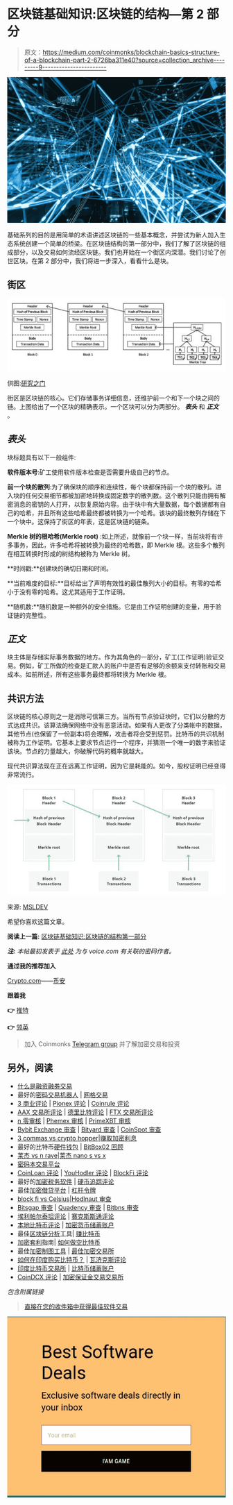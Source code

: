 # 区块链基础知识:区块链的结构—第 2 部分

> 原文：<https://medium.com/coinmonks/blockchain-basics-structure-of-a-blockchain-part-2-6726ba311e40?source=collection_archive---------9----------------------->

![](img/b2e1872b610e1489863213926063a78e.png)

基础系列的目的是用简单的术语讲述区块链的一些基本概念，并尝试为新人加入生态系统创建一个简单的桥梁。在区块链结构的第一部分中，我们了解了区块链的组成部分，以及交易如何流经区块链。我们也开始在一个街区内深潜。我们讨论了创世区块。在第 2 部分中，我们将进一步深入，看看什么是块。

## **街区**

![](img/bdf509bd76e5c5b27599a16f75aff04c.png)

供图:[研究之门](https://researchgate.net/figure/The-structure-of-a-Blockchain-A-block-is-composed-of-a-header-and-a-body-where-a-header_fig1_337306138)

街区是区块链的核心。它们存储事务详细信息，还维护前一个和下一个块之间的链。上图给出了一个区块的精确表示。一个区块可以分为两部分。 ***表头*** 和 ***正文*** 。

## ***表头***

块标题具有以下一般组件:

**软件版本号**:矿工使用软件版本检查是否需要升级自己的节点。

**前一个块的散列**:为了确保块的顺序和连续性，每个块都保持前一个块的散列。进入块的任何交易细节都被加密地转换成固定数字的散列数。这个散列只能由拥有解密消息的密钥的人打开，以恢复原始内容。由于块中有大量数据，每个数据都有自己的哈希，并且所有这些哈希最终都被转换为一个哈希。该块的最终散列存储在下一个块中。这保持了街区的年表，这是区块链的链条。

**Merkle 树的根哈希(Merkle root)** :如上所述，就像前一个块一样，当前块将有许多事务，因此，许多哈希将被转换为最终的哈希数，即 Merkle 根。这些多个散列在相互转换时形成的树结构被称为 Merkle 树。

**时间戳:**创建块的确切日期和时间。

**当前难度的目标:**目标给出了声明有效性的最佳散列大小的目标。有零的哈希小于没有零的哈希。这尤其适用于工作证明。

**随机数:**随机数是一种额外的安全措施。它是由工作证明创建的变量，用于验证链的完整性。

## ***正文***

块主体是存储实际事务数据的地方。作为其角色的一部分，矿工(工作证明)验证交易。例如，矿工所做的检查是汇款人的账户中是否有足够的余额来支付转账和交易成本。如前所述，所有这些事务最终都将转换为 Merkle 根。

## **共识方法**

区块链的核心原则之一是消除可信第三方。当所有节点验证块时，它们以分散的方式达成共识。该算法确保网络中没有恶意活动。如果有人更改了分类帐中的数据，其他节点(也保留了一份副本)将会理解，攻击者将会受到惩罚。比特币的共识机制被称为工作证明。它基本上要求节点运行一个程序，并猜测一个唯一的数字来验证该块。节点的力量越大，你破解代码的概率就越大。

现代共识算法现在正在远离工作证明，因为它是耗能的。如今，股权证明已经变得非常流行。

![](img/e5acd35a24b95865fd985db5b535e6dd.png)

来源: [MSLDEV](https://mlsdev.com/blog/156-how-to-build-your-own-blockchain-architecture)

希望你喜欢这篇文章。

**阅读上一篇:** [区块链基础知识:区块链的结构第一部分](https://tulip311bit.medium.com/blockchain-basics-structure-of-a-blockchain-part-1-86cb87559440)

***注:*** *本帖最初发表于* [*此处*](https://www.voice.com/post/@tulip/blockchain-basics-structure-of-a-blockchain-part-2-1616259242-504284977) *为与 voice.com 有关联的密码作者。*

**通过我的推荐加入**

[Crypto.com](https://binance.com/en/register?ref=E8PCD3AF)——[币安](https://platinum.crypto.com/r/sut3pd9bzn)

**跟着我**

**👉** [推特](https://twitter.com/rumadas123)

**👉** [领英](https://www.linkedin.com/in/ruma-das-a1439320/)

> 加入 Coinmonks [Telegram group](https://t.me/joinchat/EPmjKpNYwRMsBI4p) 并了解加密交易和投资

## 另外，阅读

*   [什么是融资融券交易](https://blog.coincodecap.com/margin-trading)
*   最好的[密码交易机器人](/coinmonks/crypto-trading-bot-c2ffce8acb2a) | [网格交易](https://blog.coincodecap.com/grid-trading)
*   [3 商业评论](/coinmonks/3commas-review-an-excellent-crypto-trading-bot-2020-1313a58bec92) | [Pionex 评论](/coinmonks/pionex-review-exchange-with-crypto-trading-bot-1e459d0191ea) | [Coinrule 评论](/coinmonks/coinrule-review-2021-a-beginner-friendly-crypto-trading-bot-daf0504848ba)
*   [AAX 交易所评论](/coinmonks/aax-exchange-review-2021-67c5ea09330c) | [德里比特评论](/coinmonks/deribit-review-options-fees-apis-and-testnet-2ca16c4bbdb2) | [FTX 交易所评论](/coinmonks/ftx-crypto-exchange-review-53664ac1198f)
*   [n 零审核](/coinmonks/ngrave-zero-review-c465cf8307fc) | [Phemex 审核](/coinmonks/phemex-review-4cfba0b49e28) | [PrimeXBT 审核](/coinmonks/primexbt-review-88e0815be858)
*   [Bybit Exchange 审查](/coinmonks/bybit-exchange-review-dbd570019b71) | [Bityard 审查](/coinmonks/bityard-review-7d104239be35) | [CoinSpot 审查](https://blog.coincodecap.com/coinspot-review)
*   [3 commas vs crypto hopper](/coinmonks/3commas-vs-pionex-vs-cryptohopper-best-crypto-bot-6a98d2baa203)|[赚取加密利息](/coinmonks/earn-crypto-interest-b10b810fdda3)
*   最好的比特币[硬件钱包](/coinmonks/the-best-cryptocurrency-hardware-wallets-of-2020-e28b1c124069?source=friends_link&sk=324dd9ff8556ab578d71e7ad7658ad7c) | [BitBox02 回顾](/coinmonks/bitbox02-review-your-swiss-bitcoin-hardware-wallet-c36c88fff29)
*   [莱杰 vs n rave](/coinmonks/ledger-vs-ngrave-zero-7e40f0c1d694)|[莱杰 nano s vs x](/coinmonks/ledger-nano-s-vs-x-battery-hardware-price-storage-59a6663fe3b0)
*   [密码本交易平台](/coinmonks/top-10-crypto-copy-trading-platforms-for-beginners-d0c37c7d698c)
*   [CoinLoan 评论](/coinmonks/coinloan-review-18128b9badc4) | [YouHodler 评论](/coinmonks/youhodler-4-easy-ways-to-make-money-98969b9689f2) | [BlockFi 评论](/coinmonks/blockfi-review-53096053c097)
*   最好的[加密税务软件](/coinmonks/best-crypto-tax-tool-for-my-money-72d4b430816b) | [硬币追踪评论](/coinmonks/cointracking-review-a-reliable-cryptocurrency-tax-software-5114e3eb5737)
*   最佳[加密借贷平台](/coinmonks/top-5-crypto-lending-platforms-in-2020-that-you-need-to-know-a1b675cec3fa) | [杠杆令牌](/coinmonks/leveraged-token-3f5257808b22)
*   [block fi vs Celsius](/coinmonks/blockfi-vs-celsius-vs-hodlnaut-8a1cc8c26630)|[Hodlnaut 审查](/coinmonks/hodlnaut-review-best-way-to-hodl-is-to-earn-interest-on-your-bitcoin-6658a8c19edf)
*   [Bitsgap 审查](/coinmonks/bitsgap-review-a-crypto-trading-bot-that-makes-easy-money-a5d88a336df2) | [Quadency 审查](/coinmonks/quadency-review-a-crypto-trading-automation-platform-3068eaa374e1) | [Bitbns 审查](/coinmonks/bitbns-review-38256a07e161)
*   [埃利帕尔泰坦评论](/coinmonks/ellipal-titan-review-85e9071dd029) | [赛克斯斯通评论](/coinmonks/secux-stone-hardware-wallet-review-15-discount-coupon-2020-7577032faa6e)
*   [本地比特币评论](/coinmonks/localbitcoins-review-6cc001c6ed56) | [加密货币储蓄账户](https://blog.coincodecap.com/cryptocurrency-savings-accounts)
*   最佳[区块链分析](https://bitquery.io/blog/best-blockchain-analysis-tools-and-software)工具| [赚比特币](/coinmonks/earn-bitcoin-6e8bd3c592d9)
*   [加密套利](/coinmonks/crypto-arbitrage-guide-how-to-make-money-as-a-beginner-62bfe5c868f6)指南| [如何做空比特币](/coinmonks/how-to-short-bitcoin-568a2d0b4ae5)
*   最佳[加密制图工具](/coinmonks/what-are-the-best-charting-platforms-for-cryptocurrency-trading-85aade584d80) | [最佳加密交易所](/coinmonks/crypto-exchange-dd2f9d6f3769)
*   [如何在印度购买比特币？](/coinmonks/buy-bitcoin-in-india-feb50ddfef94) | [瓦济克斯评论](/coinmonks/wazirx-review-5c811b074f5b)
*   [印度比特币交易所](/coinmonks/bitcoin-exchange-in-india-7f1fe79715c9) | [比特币储蓄账户](/coinmonks/bitcoin-savings-account-e65b13f92451)
*   [CoinDCX 评论](/coinmonks/coindcx-review-8444db3621a2) | [加密保证金交易交易所](https://blog.coincodecap.com/crypto-margin-trading-exchanges)

*包含附属链接*

> [直接在您的收件箱中获得最佳软件交易](/coinmonks/newsletters/coinmonks)

[![](img/160ce73bd06d46c2250251e7d5969f9d.png)](https://medium.com/coinmonks/newsletters/coinmonks)